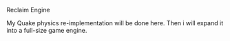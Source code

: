 Reclaim Engine

My Quake physics re-implementation will be done here. Then i will expand it into a full-size game engine.
